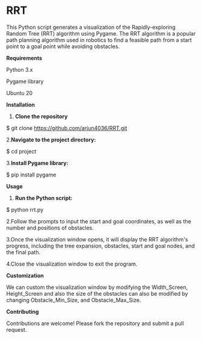 # RRT

This Python script generates a visualization of the Rapidly-exploring Random Tree (RRT) algorithm using Pygame. The RRT algorithm is a popular path planning algorithm used in robotics to find a feasible path from a start point to a goal point while avoiding obstacles.

**Requirements**

Python 3.x

Pygame library

Ubuntu 20

**Installation**

1. **Clone the repository**
   
$ git clone https://github.com/arjun4036/RRT.git

2.**Navigate to the project directory:**

$ cd project

3.**Install Pygame library:**

$ pip install pygame

**Usage**

1. **Run the Python script:**

$ python rrt.py

2.Follow the prompts to input the start and goal coordinates, as well as the number and positions of obstacles.

3.Once the visualization window opens, it will display the RRT algorithm's progress, including the tree expansion, obstacles, start and goal nodes, and the final path.

4.Close the visualization window to exit the program.

**Customization**

We can custom the visualization window by modifying the Width_Screen, Height_Screen and also the size of the obstacles can also be modified by changing Obstacle_Min_Size, and Obstacle_Max_Size.

**Contributing**

Contributions are welcome! Please fork the repository and submit a pull request.
